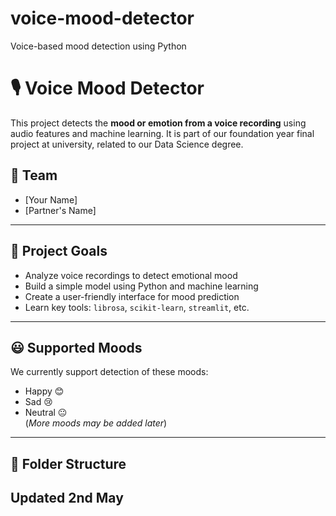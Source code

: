 # voice-mood-detector
Voice-based mood detection using Python
# 🎙️ Voice Mood Detector

This project detects the **mood or emotion from a voice recording** using audio features and machine learning. It is part of our foundation year final project at university, related to our Data Science degree.

## 👥 Team
- [Your Name]
- [Partner's Name]

---

## 📌 Project Goals

- Analyze voice recordings to detect emotional mood
- Build a simple model using Python and machine learning
- Create a user-friendly interface for mood prediction
- Learn key tools: `librosa`, `scikit-learn`, `streamlit`, etc.

---

## 😃 Supported Moods

We currently support detection of these moods:
- Happy 😊
- Sad 😢
- Neutral 😐  
(*More moods may be added later*)

---

## 🧱 Folder Structure

## Updated 2nd May

